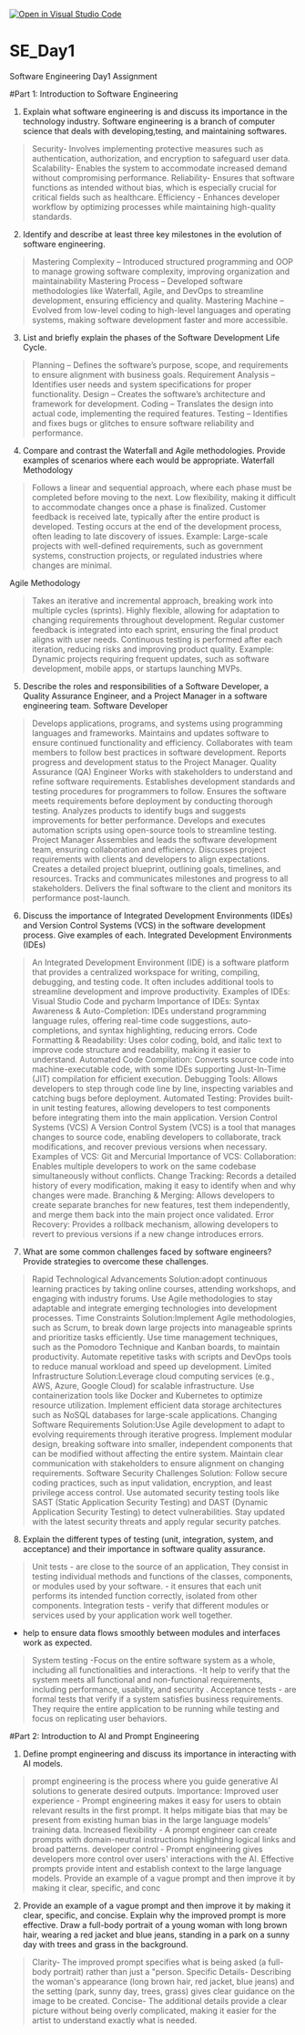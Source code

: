 [![Open in Visual Studio Code](https://classroom.github.com/assets/open-in-vscode-2e0aaae1b6195c2367325f4f02e2d04e9abb55f0b24a779b69b11b9e10269abc.svg)](https://classroom.github.com/online_ide?assignment_repo_id=18364916&assignment_repo_type=AssignmentRepo)
# SE_Day1
Software Engineering Day1 Assignment

#Part 1: Introduction to Software Engineering

1. Explain what software engineering is and discuss its importance in the technology industry.
Software engineering is a branch of computer science that deals with developing,testing, and maintaining softwares.
>Security-  Involves implementing protective measures such as authentication, authorization, and encryption to safeguard user data.
>Scalability- Enables the system to accommodate increased demand without compromising performance.
>Reliability- Ensures that software functions as intended without bias, which is especially crucial for critical fields such as healthcare.
>Efficiency - Enhances developer workflow by optimizing processes while maintaining high-quality standards.

2. Identify and describe at least three key milestones in the evolution of software engineering.
>Mastering Complexity – Introduced structured programming and OOP to manage growing software complexity, improving organization and maintainability
>Mastering Process – Developed software methodologies like Waterfall, Agile, and DevOps to streamline development, ensuring efficiency and quality.
>Mastering Machine – Evolved from low-level coding to high-level languages and operating systems, making software development faster and more accessible.

3. List and briefly explain the phases of the Software Development Life Cycle.
>Planning – Defines the software’s purpose, scope, and requirements to ensure alignment with business goals.
>Requirement Analysis – Identifies user needs and system specifications for proper functionality.
>Design – Creates the software’s architecture and framework for development.
>Coding – Translates the design into actual code, implementing the required features.
>Testing – Identifies and fixes bugs or glitches to ensure software reliability and performance.

4. Compare and contrast the Waterfall and Agile methodologies. Provide examples of scenarios where each would be appropriate.
Waterfall Methodology
>Follows a linear and sequential approach, where each phase must be completed before moving to the next.
>Low flexibility, making it difficult to accommodate changes once a phase is finalized.
>Customer feedback is received late, typically after the entire product is developed.
>Testing occurs at the end of the development process, often leading to late discovery of issues.
>Example: Large-scale projects with well-defined requirements, such as government systems, construction projects, or regulated industries where changes are minimal.

Agile Methodology
>Takes an iterative and incremental approach, breaking work into multiple cycles (sprints).
>Highly flexible, allowing for adaptation to changing requirements throughout development.
>Regular customer feedback is integrated into each sprint, ensuring the final product aligns with user needs.
>Continuous testing is performed after each iteration, reducing risks and improving product quality.
>Example: Dynamic projects requiring frequent updates, such as software development, mobile apps, or startups launching MVPs.

5. Describe the roles and responsibilities of a Software Developer, a Quality Assurance Engineer, and a Project Manager in a software engineering team.
Software Developer
 >Develops applications, programs, and systems using programming languages and frameworks.
 >Maintains and updates software to ensure continued functionality and efficiency.
 >Collaborates with team members to follow best practices in software development.
 >Reports progress and development status to the Project Manager.
Quality Assurance (QA) Engineer
 >Works with stakeholders to understand and refine software requirements.
 >Establishes development standards and testing procedures for programmers to follow.
 >Ensures the software meets requirements before deployment by conducting thorough testing.
 >Analyzes products to identify bugs and suggests improvements for better performance.
 >Develops and executes automation scripts using open-source tools to streamline testing.   
Project Manager
 >Assembles and leads the software development team, ensuring collaboration and efficiency.
 >Discusses project requirements with clients and developers to align expectations.
 >Creates a detailed project blueprint, outlining goals, timelines, and resources.
 >Tracks and communicates milestones and progress to all stakeholders.
 >Delivers the final software to the client and monitors its performance post-launch.

6. Discuss the importance of Integrated Development Environments (IDEs) and Version Control Systems (VCS) in the software development process. Give examples of each.
Integrated Development Environments (IDEs)
  >An Integrated Development Environment (IDE) is a software platform that provides a centralized workspace for writing, compiling, debugging, and testing code. It often includes additional tools to streamline development and improve productivity.
  >Examples of IDEs: Visual Studio Code and pycharm
Importance of IDEs:
>Syntax Awareness & Auto-Completion: IDEs understand programming language rules, offering real-time code suggestions, auto-completions, and syntax highlighting, reducing errors.
>Code Formatting & Readability: Uses color coding, bold, and italic text to improve code structure and readability, making it easier to understand.
>Automated Code Compilation: Converts source code into machine-executable code, with some IDEs supporting Just-In-Time (JIT) compilation for efficient execution.
>Debugging Tools: Allows developers to step through code line by line, inspecting variables and catching bugs before deployment.
>Automated Testing: Provides built-in unit testing features, allowing developers to test components before integrating them into the main application.
Version Control Systems (VCS)
 >A Version Control System (VCS) is a tool that manages changes to source code, enabling developers to collaborate, track modifications, and recover previous versions when necessary.
 Examples of VCS: Git and Mercurial 
Importance of VCS:
>Collaboration: Enables multiple developers to work on the same codebase simultaneously without conflicts.
>Change Tracking: Records a detailed history of every modification, making it easy to identify when and why changes were made.
>Branching & Merging: Allows developers to create separate branches for new features, test them independently, and merge them back into the main project once validated.
>Error Recovery: Provides a rollback mechanism, allowing developers to revert to previous versions if a new change introduces errors.

7. What are some common challenges faced by software engineers? Provide strategies to overcome these challenges.
 >Rapid Technological Advancements
  Solution:adopt continuous learning practices by taking online courses, attending workshops, and engaging with industry forums.
          Use Agile methodologies to stay adaptable and integrate emerging technologies into development processes.
 >Time Constraints
Solution:Implement Agile methodologies, such as Scrum, to break down large projects into manageable sprints and prioritize tasks efficiently.
         Use time management techniques, such as the Pomodoro Technique and Kanban boards, to maintain productivity.
         Automate repetitive tasks with scripts and DevOps tools to reduce manual workload and speed up development.
 >Limited Infrastructure
Solution:Leverage cloud computing services (e.g., AWS, Azure, Google Cloud) for scalable infrastructure.
             Use containerization tools like Docker and Kubernetes to optimize resource utilization.
            Implement efficient data storage architectures such as NoSQL databases for large-scale applications.
 >Changing Software Requirements
Solution:Use Agile development to adapt to evolving requirements through iterative progress.
          Implement modular design, breaking software into smaller, independent components that can be modified without affecting the entire system.
          Maintain clear communication with stakeholders to ensure alignment on changing requirements.
 >Software Security Challenges
Solution: Follow secure coding practices, such as input validation, encryption, and least privilege access control.
          Use automated security testing tools like SAST (Static Application Security Testing) and DAST (Dynamic Application Security Testing) to detect vulnerabilities.
          Stay updated with the latest security threats and apply regular security patches.


8. Explain the different types of testing (unit, integration, system, and acceptance) and their importance in software quality assurance.
 >Unit tests - are close to the source of an application, They consist in testing individual methods and functions of the classes, components, or modules used by your software. - it ensures that each unit performs its intended function correctly, isolated from other components.
 >Integration tests - verify that different modules or services used by your application work well together.
 - help to ensure data flows smoothly between modules and interfaces work as expected.
 >System testing -Focus on the entire software system as a whole, including all functionalities and interactions.
 -It help to verify that the system meets all functional and non-functional requirements, including performance, usability, and security .
 >Acceptance tests - are formal tests that verify if a system satisfies business requirements. They require the entire application to be running while testing and focus on replicating user behaviors. 

#Part 2: Introduction to AI and Prompt Engineering


1. Define prompt engineering and discuss its importance in interacting with AI models.
>prompt engineering  is the process where you guide generative AI solutions to generate desired outputs.
Importance:
>Improved user experience - Prompt engineering makes it easy for users to obtain relevant results in the first prompt. It helps mitigate bias that may be present from existing human bias in the large language models’ training data.
>Increased flexibility - A prompt engineer can create prompts with domain-neutral instructions highlighting logical links and broad patterns.
>developer control - Prompt engineering gives developers more control over users' interactions with the AI. Effective prompts provide intent and establish context to the large language models. Provide an example of a vague prompt and then improve it by making it clear, specific, and conc

2. Provide an example of a vague prompt and then improve it by making it clear, specific, and concise. Explain why the improved prompt is more effective.
 Draw a full-body portrait of a young woman with long brown hair, wearing a red jacket and blue jeans, standing in a park on a sunny day with trees and grass in the background.
>Clarity- The improved prompt specifies what is being asked (a full-body portrait) rather than just a "person.
>Specific Details- Describing the woman's appearance (long brown hair, red jacket, blue jeans) and the setting (park, sunny day, trees, grass) gives clear guidance on the image to be created.
>Concise- The additional details provide a clear picture without being overly complicated, making it easier for the artist to understand exactly what is needed.

